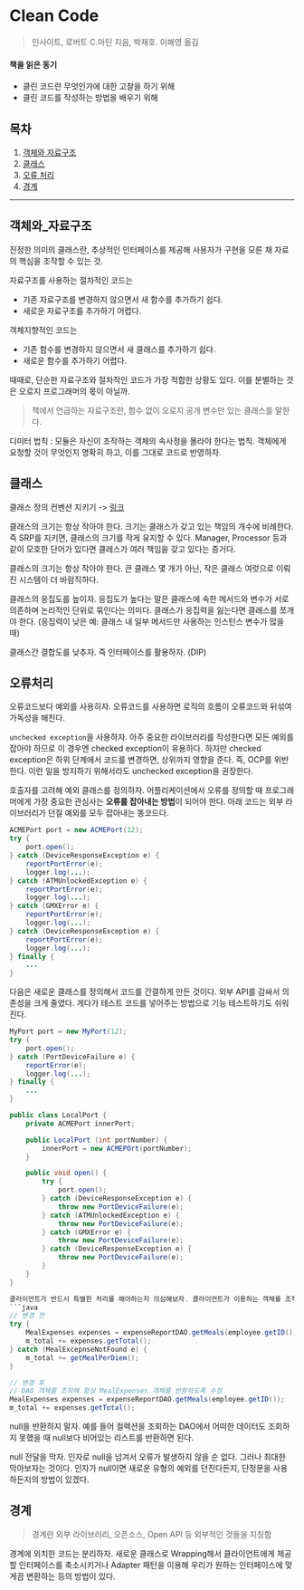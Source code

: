 # Clean Code
> 인사이트, 로버트 C.마틴 지음, 박재호. 이해영 옮김

#### 책을 읽은 동기
- 클린 코드란 무엇인가에 대한 고찰을 하기 위해 
- 클린 코드를 작성하는 방법을 배우기 위해


## 목차

1. [객체와 자료구조](##객체와_자료구조)
1. [클래스](##클래스)
1. [오류 처리](##오류처리)
1. [경계](##경계)


-----


## 객체와_자료구조

진정한 의미의 클래스란, 추상적인 인터페이스를 제공해 사용자가 구현을 모른 채 자료의 핵심을 조작할 수 있는 것.

자료구조를 사용하는 절차적인 코드는 
- 기존 자료구조를 변경하지 않으면서 새 함수를 추가하기 쉽다. 
- 새로운 자료구조를 추가하기 어렵다.

객체지향적인 코드는 
- 기존 함수를 변경하지 않으면서 새 클래스를 추가하기 쉽다.
- 새로운 함수를 추가하기 어렵다.

때때로, 단순한 자료구조와 절차적인 코드가 가장 적합한 상황도 있다. 이를 분별하는 것은 오로지 프로그래머의 몫이 아닐까.

> 책에서 언급하는 자료구조란, 함수 없이 오로지 공개 변수만 있는 클래스를 말한다. 

디미터 법칙 : 모듈은 자신이 조작하는 객체의 속사정을 몰라야 한다는 법칙. 객체에게 요청할 것이 무엇인지 명확히 하고, 이를 그대로 코드로 반영하자.

## 클래스

클래스 정의 컨벤션 지키기 -> [링크](https://www.oracle.com/technetwork/java/codeconventions-141855.html)

클래스의 크기는 항상 작아야 한다. 크기는 클래스가 갖고 있는 책임의 개수에 비례한다. 즉 SRP를 지키면, 클래스의 크기를 작게 유지할 수 있다. Manager, Processor 등과 같이 모호한 단어가 있다면 클레스가 여러 책임을 갖고 있다는 증거다.

클래스의 크기는 항상 작아야 한다. 큰 클래스 몇 개가 아닌, 작은 클래스 여럿으로 이뤄진 시스템이 더 바람직하다.

클래스의 응집도를 높이자. 응집도가 높다는 말은 클래스에 속한 메서드와 변수가 서로 의존하며 논리적인 단위로 묶인다는 의미다. 클래스가 응집력을 잃는다면 클래스를 쪼개야 한다. (응집력이 낮은 예: 클래스 내 일부 메서드만 사용하는 인스턴스 변수가 많을 때)

클래스간 결합도를 낮추자. 즉 인터페이스를 활용하자. (DIP)


## 오류처리

오류코드보다 예외를 사용히자. 오류코드를 사용하면 로직의 흐름이 오류코드와 뒤섞여 가독성을 해친다.

`unchecked exception`을 사용하자. 아주 중요한 라이브러리를 작성한다면 모든 예외를 잡아야 하므로 이 경우엔 checked exception이 유용하다. 하지만 checked exception은 하위 단계에서 코드를 변경하면, 상위까지 영향을 준다. 즉, OCP를 위반한다. 이런 일을 방지하기 위해서라도 unchecked exception을 권장한다.

호출자를 고려해 예외 클래스를 정의하자. 어플리케이션에서 오류를 정의할 때 프로그래머에게 가장 중요한 관심사는 **오류를 잡아내는 방법**이 되어야 한다. 아래 코드는 외부 라이브러리가 던질 예외를 모두 잡아내는 똥코드다.
```java
ACMEPort port = new ACMEPort(12);
try {
    port.open();
} catch (DeviceResponseException e) {
    reportPortError(e);
    logger.log(...);
} catch (ATMUnlockedException e) {
    reportPortError(e);
    logger.log(...);
} catch (GMXError e) {
    reportPortError(e);
    logger.log(...);
} catch (DeviceResponseException e) {
    reportPortError(e);
    logger.log(...);
} finally {
    ...
}
```

다음은 새로운 클래스를 정의해서 코드를 간결하게 만든 것이다. 외부 API를 감싸서 의존성을 크게 줄였다. 게다가 테스트 코드를 넣어주는 방법으로 기능 테스트하기도 쉬워진다.
```java
MyPort port = new MyPort(12);
try {
    port.open();
} catch (PortDeviceFailure e) {
    reportError(e);
    logger.log(...);
} finally {
    ...
}

public class LocalPort {
    private ACMEPort innerPort;

    public LocalPort (int portNumber) {
        innerPort = new ACMEPOrt(portNumber);
    }

    public void open() {
        try {
            port.open();
        } catch (DeviceResponseException e) {
            throw new PortDeviceFailure(e);
        } catch (ATMUnlockedException e) {
            throw new PortDeviceFailure(e);
        } catch (GMXError e) {
            throw new PortDeviceFailure(e);
        } catch (DeviceResponseException e) {
            throw new PortDeviceFailure(e);
        } 
    }
}

클라이언트가 반드시 특별한 처리를 해야하는지 의심해보자. 클라이언트가 이용하는 객체를 조작해서 클라이언트가 별다른 처리를 하지 않도록 만들어야 한다. 이렇게 하면 코드가 훨씬 간단해지고, 의미도 명확해진다. 아래 예시를 통해 확인하자. (사소해보일지도 모르지만, 정말 중요하다고 생각한다)
```java
// 변경 전
try {
    MealExpenses expenses = expenseReportDAO.getMeals(employee.getID());
    m_total += expenses.getTotal();
} catch (MealExcepnseNotFound e) {
    m_total += getMealPerDiem();
}

// 변경 후
// DAO 객체를 조작해 항상 MealExpenses 객체를 반환하도록 수정
MealExpenses expenses = expenseReportDAO.getMeals(employee.getID());
m_total += expenses.getTotal();
```

null을 반환하지 말자. 예를 들어 컬렉션을 조회하는 DAO에서 어떠한 데이터도 조회하지 못했을 때 null보다 비어있는 리스트를 반환하면 된다. 

null 전달을 막자. 인자로 null을 넘겨서 오류가 발생하지 않을 순 없다. 그러나 최대한 막아보자는 것이다. 인자가 null이면 새로운 유형의 예외를 던진다든지, 단정문을 사용하든지의 방법이 있겠다.


## 경계
> 경계란 외부 라이브러리, 오픈소스, Open API 등 외부적인 것들을 지칭함

경계에 외치한 코드는 분리하자. 새로운 클래스로 Wrapping해서 클라이언트에게 제공할 인터페이스를 축소시키거나 Adapter 패턴을 이용해 우리가 원하는 인터페이스에 맞게끔 변환하는 등의 방법이 있다.